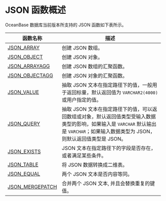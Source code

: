 # JSON 函数概述

OceanBase 数据库当前版本所支持的 JSON 函数如下表所示。

| **函数名称** | **描述** |
| --- | --- |
| [JSON_ARRAY](../1200.json-functions-oracle-mode/200.create-json-text-function-oracle/100.json-array-oracle-mode.md) | 创建 JSON 数组。 |
| [JSON_OBJECT](../1200.json-functions-oracle-mode/200.create-json-text-function-oracle/200.json-object-oracle-mode.md)| 创建 JSON 对象。 |
| [JSON_ARRAYAGG](../1200.json-functions-oracle-mode/200.create-json-text-function-oracle/300.json-arrayagg-oracle-mode.md) | 创建 JSON 数组的汇聚函数。 |
| [JSON_OBJECTAGG](../1200.json-functions-oracle-mode/200.create-json-text-function-oracle/400.json-objectagg-oracle-mode.md) | 创建 JSON 对象的汇聚函数。 |
| [JSON_VALUE](../1200.json-functions-oracle-mode/300.query-json-text-function-oracle/100.json-value-oracle-mode.md) | 抽取 JSON 文本在指定路径下的值，一般用于返回标量，默认返回值为 `VARCHAR2(4000)` 或用户指定的值。 |
| [JSON_QUERY](../1200.json-functions-oracle-mode/300.query-json-text-function-oracle/200.json-query-oracle-mode.md) | 抽取 JSON 文本在指定路径下的值，可以返回数组或对象，默认返回值类型受输入数据类型的影响，如果输入是 `VARCHAR` 默认输出是 `VARCHAR`；如果输入数据类型为 JSON，则默认返回值类型是 JSON。 |
| [JSON_EXISTS](../1200.json-functions-oracle-mode/300.query-json-text-function-oracle/300.json-exists-oracle-mode.md) | JSON 文本在指定路径下的字段是否存在，或者满足某些条件。 |
| [JSON_TABLE](../1200.json-functions-oracle-mode/300.query-json-text-function-oracle/400.json-table-oracle-mode.md) | 将 JSON 数据转换成二维表。 |
| [JSON_EQUAL](../1200.json-functions-oracle-mode/400.validate-json-text-function-oracle/100.json-equal-oracle-mode.md) | 两个 JSON 文本是否内容等同。 |
| [JSON_MERGEPATCH](../1200.json-functions-oracle-mode/500.modify-json-text-function-oracle/100.json-mergepatch-oracle-mode.md) | 合并两个 JSON 文本, 并且会替换重复的键值。 |


